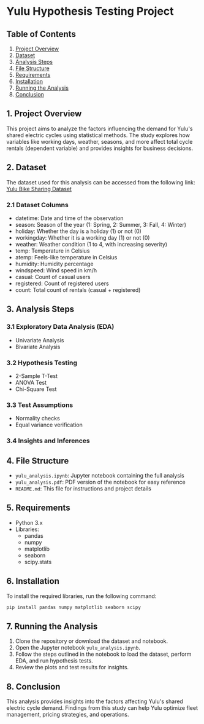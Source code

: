 # Yulu Hypothesis Testing Project

## Table of Contents
1. [Project Overview](#project-overview)
2. [Dataset](#dataset)
3. [Analysis Steps](#analysis-steps)
4. [File Structure](#file-structure)
5. [Requirements](#requirements)
6. [Installation](#installation)
7. [Running the Analysis](#running-the-analysis)
8. [Conclusion](#conclusion)

## 1. Project Overview

This project aims to analyze the factors influencing the demand for Yulu's shared electric cycles using statistical methods. The study explores how variables like working days, weather, seasons, and more affect total cycle rentals (dependent variable) and provides insights for business decisions.

## 2. Dataset

The dataset used for this analysis can be accessed from the following link: [Yulu Bike Sharing Dataset](insert_actual_link_here)

### 2.1 Dataset Columns

- datetime: Date and time of the observation
- season: Season of the year (1: Spring, 2: Summer, 3: Fall, 4: Winter)
- holiday: Whether the day is a holiday (1) or not (0)
- workingday: Whether it is a working day (1) or not (0)
- weather: Weather condition (1 to 4, with increasing severity)
- temp: Temperature in Celsius
- atemp: Feels-like temperature in Celsius
- humidity: Humidity percentage
- windspeed: Wind speed in km/h
- casual: Count of casual users
- registered: Count of registered users
- count: Total count of rentals (casual + registered)

## 3. Analysis Steps

### 3.1 Exploratory Data Analysis (EDA)
- Univariate Analysis
- Bivariate Analysis

### 3.2 Hypothesis Testing
- 2-Sample T-Test
- ANOVA Test
- Chi-Square Test

### 3.3 Test Assumptions
- Normality checks
- Equal variance verification

### 3.4 Insights and Inferences

## 4. File Structure

- `yulu_analysis.ipynb`: Jupyter notebook containing the full analysis
- `yulu_analysis.pdf`: PDF version of the notebook for easy reference
- `README.md`: This file for instructions and project details

## 5. Requirements

- Python 3.x
- Libraries:
  - pandas
  - numpy
  - matplotlib
  - seaborn
  - scipy.stats

## 6. Installation

To install the required libraries, run the following command:

```bash
pip install pandas numpy matplotlib seaborn scipy
```

## 7. Running the Analysis

1. Clone the repository or download the dataset and notebook.
2. Open the Jupyter notebook `yulu_analysis.ipynb`.
3. Follow the steps outlined in the notebook to load the dataset, perform EDA, and run hypothesis tests.
4. Review the plots and test results for insights.

## 8. Conclusion

This analysis provides insights into the factors affecting Yulu's shared electric cycle demand. Findings from this study can help Yulu optimize fleet management, pricing strategies, and operations.
